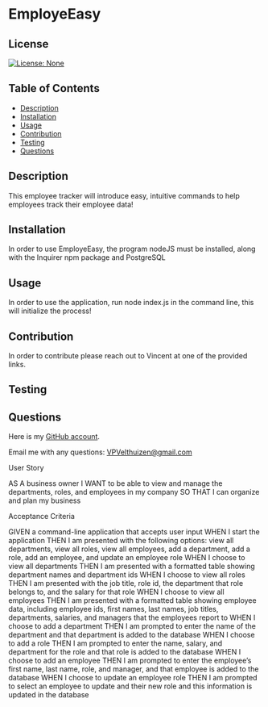 # EmployeEasy

## License
[![License: None](https://img.shields.io/badge/License-None-brightgreen)](https://opensource.org/licenses/None)

## Table of Contents
- [Description](#description)
- [Installation](#installation)
- [Usage](#usage)
- [Contribution](#contribution)
- [Testing](#testing)
- [Questions](#questions)

## Description
This employee tracker will introduce easy, intuitive commands to help employees track their employee data!

## Installation
In order to use EmployeEasy, the program nodeJS must be installed, along with the Inquirer npm package and PostgreSQL

## Usage
In order to use the application, run node index.js in the command line, this will initialize the process!

## Contribution
In order to contribute please reach out to Vincent at one of the provided links.

## Testing


## Questions
Here is my [GitHub account](https://github.com/VPVelthuizen).

Email me with any questions: [VPVelthuizen@gmail.com](mailto:VPVelthuizen@gmail.com)



User Story

AS A business owner
I WANT to be able to view and manage the departments, roles, and employees in my company
SO THAT I can organize and plan my business

Acceptance Criteria

GIVEN a command-line application that accepts user input
WHEN I start the application
THEN I am presented with the following options: view all departments, view all roles, view all employees, add a department, add a role, add an employee, and update an employee role
WHEN I choose to view all departments
THEN I am presented with a formatted table showing department names and department ids
WHEN I choose to view all roles
THEN I am presented with the job title, role id, the department that role belongs to, and the salary for that role
WHEN I choose to view all employees
THEN I am presented with a formatted table showing employee data, including employee ids, first names, last names, job titles, departments, salaries, and managers that the employees report to
WHEN I choose to add a department
THEN I am prompted to enter the name of the department and that department is added to the database
WHEN I choose to add a role
THEN I am prompted to enter the name, salary, and department for the role and that role is added to the database
WHEN I choose to add an employee
THEN I am prompted to enter the employee’s first name, last name, role, and manager, and that employee is added to the database
WHEN I choose to update an employee role
THEN I am prompted to select an employee to update and their new role and this information is updated in the database